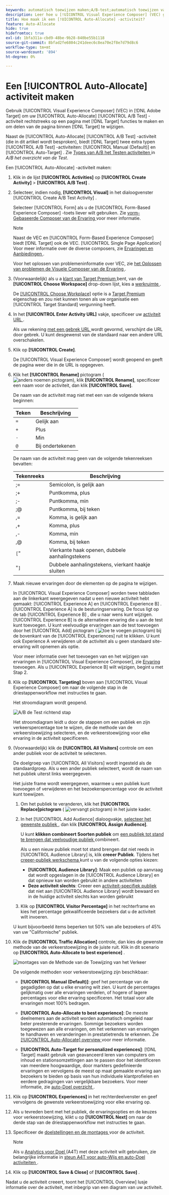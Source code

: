 ```yaml
---
keywords: automatisch toewijzen maken;A/B-test;automatisch toewijzen van activiteit;nieuwe a/b-activiteit;automatisch toewijzen;automatisch toewijzen aan beste ervaring;toewijzen;automatisch toewijzen
description: Leer hoe u [!UICONTROL Visual Experience Composer] (VEC) gebruikt om [!UICONTROL Auto-Allocate] A/B-testactiviteiten te maken.
title: Hoe maak ik een [!UICONTROL Auto-Allocate] -activiteit?
feature: Auto-Allocate
hide: true
hidefromtoc: true
exl-id: 1bfa311a-cbd9-48be-9b28-840be55b1118
source-git-commit: 8bfad2fe6804c241deec6c8ea70e2f8e7d79d8c6
workflow-type: tm+mt
source-wordcount: '894'
ht-degree: 0%

---
```


# Een [!UICONTROL Auto-Allocate] activiteit maken

Gebruik [!UICONTROL Visual Experience Composer] (VEC) in [!DNL Adobe Target] om uw [!UICONTROL Auto-Allocate] [!UICONTROL A/B Test] -activiteit rechtstreeks op een pagina met [!DNL Target] functies te maken en om delen van de pagina binnen [!DNL Target] te wijzigen.

Naast de [!UICONTROL Auto-Allocate] [!UICONTROL A/B Test] -activiteit (die in dit artikel wordt besproken), biedt [!DNL Target] twee extra typen [!UICONTROL A/B Test] -activiteiten: [!UICONTROL Manual (Default)] en [!UICONTROL Auto-Target] . Zie [ Types van A/B het Testen activiteiten ](/help/main/c-activities/t-test-ab/test-ab.md#types) in *A/B het overzicht van de Test*.

Een [!UICONTROL Auto-Allocate] -activiteit maken:

1. Klik in de lijst **[!UICONTROL Activities]** op **[!UICONTROL Create Activity]** > **[!UICONTROL A/B Test]** .

1. Selecteer, indien nodig, **[!UICONTROL Visual]** in het dialoogvenster [!UICONTROL Create A/B Test Activity] .

   Selecteer [!UICONTROL Form] als u de [!UICONTROL Form-Based Experience Composer] -toets liever wilt gebruiken. Zie [ vorm-Gebaseerde Composer van de Ervaring ](/help/main/c-experiences/form-experience-composer.md) voor meer informatie.

   >[!NOTE]
   >
   >Naast de VEC en [!UICONTROL Form-Based Experience Composer] biedt [!DNL Target] ook de VEC. [!UICONTROL Single Page Application] Voor meer informatie over de diverse composers, zie [ Ervaringen en Aanbiedingen ](/help/main/c-experiences/experiences.md).
   >
   >Voor het oplossen van problemeninformatie over VEC, zie [ het Oplossen van problemen de Visuele Composer van de Ervaring ](/help/main/c-experiences/c-visual-experience-composer/r-troubleshoot-composer/troubleshoot-composer.md).

1. (Voorwaardelijk) als u a [ klant van Target Premium ](/help/main/c-intro/intro.md#premium) bent, van de **[!UICONTROL Choose Workspace]** drop-down lijst, kies a [ werkruimte ](/help/main/administrating-target/c-user-management/property-channel/property-channel.md).

   De [[!UICONTROL Choose Workplace]](/help/main/administrating-target/c-user-management/property-channel/property-channel.md) optie is a [ Target Premium ](/help/main/c-intro/intro.md) eigenschap en zou niet kunnen tonen als uw organisatie een [!UICONTROL Target Standard] vergunning heeft.

1. In het **[!UICONTROL Enter Activity URL]** vakje, specificeer uw [ activiteit URL ](/help/main/c-activities/t-test-ab/t-test-create-ab/ab-activity-url.md).

   Als uw rekening [ met een gebrek URL ](/help/main/administrating-target/visual-experience-composer-set-up.md) wordt gevormd, verschijnt die URL door gebrek. U kunt desgewenst van de standaard naar een andere URL overschakelen.

1. Klik op **[!UICONTROL Create]**.

   De [!UICONTROL Visual Experience Composer] wordt geopend en geeft de pagina weer die in de URL is opgegeven.

1. Klik het **[!UICONTROL Rename]** pictogram ( ![ anders noemen pictogram ](/help/main/assets/icons/MoreSmallListVert.svg)), klik **[!UICONTROL Rename]**, specificeer een naam voor de activiteit, dan klik **[!UICONTROL Save]**.

   De naam van de activiteit mag niet met een van de volgende tekens beginnen:

   | Teken | Beschrijving |
   |--- |--- |
   | `=` | Gelijk aan |
   | `+` | Plus |
   | `-` | Min |
   | `@` | Bij ondertekenen |

   De naam van de activiteit mag geen van de volgende tekenreeksen bevatten:

   | Tekenreeks | Beschrijving |
   |--- |--- |
   | ;= | Semicolon, is gelijk aan |
   | ;+ | Puntkomma, plus |
   | ;- | Puntkomma, min |
   | ;@ | Puntkomma, bij teken |
   | ,= | Komma, is gelijk aan |
   | ,+ | Komma, plus |
   | ,- | Komma, min |
   | ,@ | Komma, bij teken |
   | `[`&quot; | Vierkante haak openen, dubbele aanhalingstekens |
   | &quot;`]` | Dubbele aanhalingstekens, vierkant haakje sluiten |

1. Maak nieuwe ervaringen door de elementen op de pagina te wijzigen.

   In [!UICONTROL Visual Experience Composer] worden twee tabbladen aan de linkerkant weergegeven nadat u een nieuwe activiteit hebt gemaakt: [!UICONTROL Experience A] en [!UICONTROL Experience B] . [!UICONTROL Experience A] is de besturingservaring. De focus ligt op de tab [!UICONTROL Experience B] , die u naar wens kunt wijzigen. [!UICONTROL Experience B] is de alternatieve ervaring die u aan de test kunt toevoegen. U kunt veelvoudige ervaringen aan de test toevoegen door het [!UICONTROL Add] pictogram ( ![ toe te voegen pictogram ](/help/main/assets/icons/Add.svg)) bij de bovenkant van de [!UICONTROL Experiences] ruit te klikken. U kunt ook Experience A verwijderen uit de activiteit als u geen standaard site-ervaring wilt opnemen als optie.

   Voor meer informatie over het toevoegen van en het wijzigen van ervaringen in [!UICONTROL Visual Experience Composer], zie [ Ervaring ](/help/main/c-activities/t-test-ab/t-test-create-ab/ab-add-experience.md#task_454646F2895242D3B92DC395A0CE1A00) toevoegen. Als u [!UICONTROL Experience B] wilt wijzigen, begint u met Stap 2.

1. Klik op **[!UICONTROL Targeting]** boven aan [!UICONTROL Visual Experience Composer] om naar de volgende stap in de driestappenworkflow met instructies te gaan.

   Het stroomdiagram wordt geopend.

   ![ A/B de Test richtend stap ](/help/main/c-activities/t-test-ab/t-test-create-ab/assets/ab_flow-new-ui.png)

   Het stroomdiagram leidt u door de stappen om een publiek en zijn verkeerspercentage toe te wijzen, die de methode van de verkeerstoewijzing selecteren, en de verkeerstoewijzing voor elke ervaring in de activiteit specificeren.

1. (Voorwaardelijk) klik de **[!UICONTROL All Visitors]** controle om een ander publiek voor de activiteit te selecteren.

   De doelgroep van [!UICONTROL All Visitors] wordt ingesteld als de standaardgroep. Als u een ander publiek selecteert, wordt de naam van het publiek uiterst links weergegeven.

   Het juiste frame wordt weergegeven, waarmee u een publiek kunt toevoegen of verwijderen en het bezoekerspercentage voor de activiteit kunt toewijzen.

   1. Om het publiek te veranderen, klik het **[!UICONTROL Replace]pictogram** ( ![ vervangt pictogram ](/help/main/assets/icons/Retweet.svg)) in het juiste kader.
   1. In het [!UICONTROL Add Audience] dialoogvakje, [ selecteer het gewenste publiek ](/help/main/c-activities/t-test-ab/t-test-create-ab/ab-audience.md), dan klik **[!UICONTROL Assign Audience]**.

      U kunt **klikken combineert Soorten publiek** om [ een publiek tot stand te brengen dat veelvoudige publiek ](/help/main/c-target/combining-multiple-audiences.md) combineert.

      Als u een nieuw publiek moet tot stand brengen dat niet reeds in [!UICONTROL Audience Library] is, klik **creeer Publiek**. Tijdens het [ creeer-publiek werkschema ](/help/main/c-target/c-audiences/audiences.md) kunt u van de volgende opties kiezen:

      * **[!UICONTROL Audience Library]**: Maak een publiek op aanvraag dat wordt opgeslagen in de [!UICONTROL Audience Library] en dat opnieuw kan worden gebruikt in andere activiteiten
      * **Deze activiteit slechts**: Creeer een [ activiteit-specifiek publiek ](/help/main/c-target/creating-activity-only-audience.md) dat niet aan [!UICONTROL Audience Library] wordt bewaard en in de huidige activiteit slechts kan worden gebruikt

   1. Klik op **[!UICONTROL Visitor Percentage]** in het rechterframe en kies het percentage gekwalificeerde bezoekers dat u de activiteit wilt invoeren.

   U kunt bijvoorbeeld items beperken tot 50% van alle bezoekers of 45% van uw &quot;Californische&quot; publiek.

1. Klik de **[!UICONTROL Traffic Allocation]** controle, dan kies de gewenste methode van de verkeerstoewijzing in de juiste ruit. Klik in dit scenario op **[!UICONTROL Auto-Allocate to best experience]** .

   ![ montages van de Methode van de Toewijzing van het Verkeer ](/help/main/c-activities/automated-traffic-allocation/assets/auto-allocate-to-best-exp.png)

   De volgende methoden voor verkeerstoewijzing zijn beschikbaar:

   * **[!UICONTROL Manual (Default)]**: geef het percentage van de gegadigden op dat u elke ervaring wilt zien. U kunt de percentages gelijkmatig over alle ervaringen verdelen, of hogere of lagere percentages voor elke ervaring specificeren. Het totaal voor alle ervaringen moet 100% bedragen.

   * **[!UICONTROL Auto-Allocate to best experience]**: De meeste deelnemers aan de activiteit worden automatisch omgeleid naar beter presterende ervaringen. Sommige bezoekers worden toegewezen aan alle ervaringen, om het verkennen van ervaringen te handhaven en veranderingen in prestatietrends te erkennen. Zie [[!UICONTROL Auto-Allocate] overview ](/help/main/c-activities/automated-traffic-allocation/automated-traffic-allocation.md#concept_A1407678796B4C569E94CBA8A9F7F5D4) voor meer informatie.

   * **[!UICONTROL Auto-Target for personalized experiences]**: [!DNL Target] maakt gebruik van geavanceerd leren van computers om inhoud en stationsomzettingen aan te passen door het identificeren van meerdere hoogwaardige, door markters gedefinieerde ervaringen en vervolgens de meest op maat gemaakte ervaring aan bezoekers te bieden op basis van hun individuele klantprofielen en eerdere gedragingen van vergelijkbare bezoekers. Voor meer informatie, zie [ auto-Doel overzicht ](/help/main/c-activities/auto-target/auto-target-to-optimize.md).

1. Klik op **[!UICONTROL Experiences]** in het rechterdeelvenster en geef vervolgens de gewenste verkeerstoewijzing voor elke ervaring op.

1. Als u tevreden bent met het publiek, de ervaringsopties en de keuzes voor verkeerstoewijzing, klikt u op **[!UICONTROL Next]** om naar de derde stap van de driestappenworkflow met instructies te gaan.

1. Specificeer de [ doelstellingen en de montages ](/help/main/c-activities/t-test-ab/t-test-create-ab/ab-goals-and-settings.md) voor de activiteit.

   >[!NOTE]
   >
   >Als u [ Analytics voor Doel ](/help/main/c-integrating-target-with-mac/a4t/a4t.md) (A4T) met deze activiteit wilt gebruiken, zie belangrijke informatie in [ steun A4T voor auto-Wijs en auto-Doel activiteiten ](/help/main/c-integrating-target-with-mac/a4t/a4t-at-aa.md).

1. Klik op **[!UICONTROL Save & Close]** of **[!UICONTROL Save]** .

Nadat u de activiteit creeert, toont het [!UICONTROL Overview] lusje informatie over de activiteit, met inbegrip van een diagram van uw activiteit.

